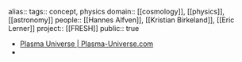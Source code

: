 alias::
tags:: concept, physics
domain:: [[cosmology]], [[physics]], [[astronomy]] 
people:: [[Hannes Alfven]], [[Kristian Birkeland]], [[Eric Lerner]] 
project:: [[FRESH]] 
public:: true

- [Plasma Universe | Plasma-Universe.com](https://www.plasma-universe.com/Plasma-Universe/)
-
